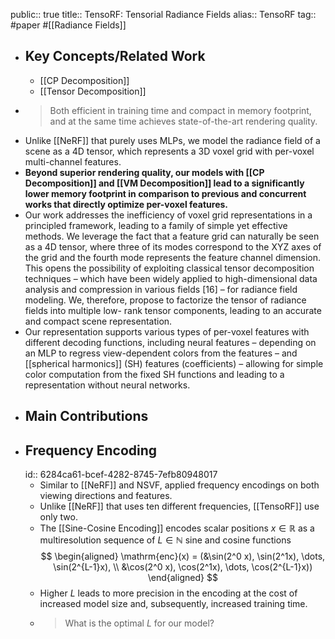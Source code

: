 public:: true
title:: TensoRF: Tensorial Radiance Fields
alias:: TensoRF
tag:: #paper #[[Radiance Fields]]

- ## Key Concepts/Related Work
	- [[CP Decomposition]]
	- [[Tensor Decomposition]]
- > Both efficient in training time and compact in memory footprint, and at the same time achieves state-of-the-art rendering quality.
- Unlike [[NeRF]] that purely uses MLPs, we model the radiance field of a scene as a 4D tensor, which represents a 3D voxel grid with per-voxel multi-channel features.
- **Beyond superior rendering quality, our models with [[CP Decomposition]] and [[VM Decomposition]] lead to a significantly lower memory footprint in comparison to previous and concurrent works that directly optimize per-voxel features.**
- Our work addresses the inefficiency of voxel grid representations in a principled framework, leading to a family of simple yet effective methods. We leverage the fact that a feature grid can naturally be seen as a 4D tensor, where three of its modes correspond to the XYZ axes of the grid and the fourth mode represents the feature channel dimension. This opens the possibility of exploiting classical tensor decomposition techniques – which have been widely applied to high-dimensional data analysis and compression in various fields [16] – for radiance field modeling. We, therefore, propose to factorize the tensor of radiance fields into multiple low- rank tensor components, leading to an accurate and compact scene representation.
- Our representation supports various types of per-voxel features with different decoding functions, including neural features – depending on an MLP to regress view-dependent colors from the features – and [[spherical harmonics]] (SH) features (coefficients) – allowing for simple color computation from the fixed SH functions and leading to a representation without neural networks.
- ## Main Contributions
- ## Frequency Encoding
  id:: 6284ca61-bcef-4282-8745-7efb80948017
	- Similar to [[NeRF]]  and NSVF, applied frequency encodings on both viewing directions and features.
	- Unlike [[NeRF]] that uses ten different frequencies, [[TensoRF]] use only two.
	- The [[Sine-Cosine Encoding]] encodes scalar positions $x \in \mathbb{R}$ as a
	  multiresolution sequence of $L \in \mathbb{N}$ sine and cosine functions
	  $$
	  \begin{aligned}
	  \mathrm{enc}(x) = (&\sin(2^0 x), \sin(2^1x), \dots, \sin(2^{L-1}x), \\
	  &\cos(2^0 x), \cos(2^1x), \dots, \cos(2^{L-1}x))
	  \end{aligned}
	  $$
	- Higher $L$ leads to more precision in the encoding at the cost of increased model size and, subsequently, increased training time.
	- > What is the optimal $L$ for our model?